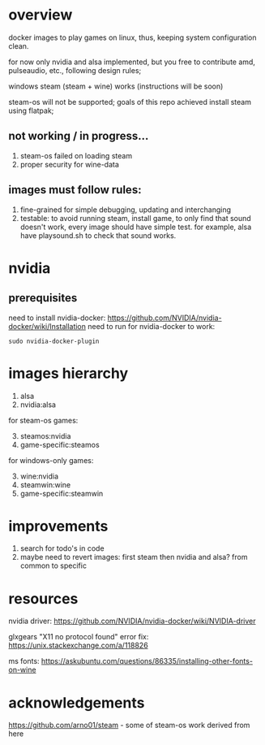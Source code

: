# overview
docker images to play games on linux, thus, keeping system configuration clean.

for now only nvidia and alsa implemented, but you free to contribute amd, pulseaudio, etc., following design rules;

windows steam (steam + wine) works (instructions will be soon)

steam-os will not be supported; goals of this repo achieved install steam using flatpak;

## not working / in progress...
1. steam-os failed on loading steam
2. proper security for wine-data

## images must follow rules:
1. fine-grained for simple debugging, updating and interchanging
2. testable: 
to avoid running steam, install game, to only find that sound doesn't work, 
every image should have simple test. for example, alsa have playsound.sh to check that sound works.

# nvidia
## prerequisites
need to install nvidia-docker: https://github.com/NVIDIA/nvidia-docker/wiki/Installation
need to run for nvidia-docker to work:
```
sudo nvidia-docker-plugin
```

# images hierarchy
1. alsa
2. nvidia:alsa

for steam-os games:

3. steamos:nvidia
4. game-specific:steamos

for windows-only games:

3. wine:nvidia
4. steamwin:wine
5. game-specific:steamwin

# improvements
1. search for todo's in code
2. maybe need to revert images: first steam then nvidia and alsa? from common to specific

# resources
nvidia driver: https://github.com/NVIDIA/nvidia-docker/wiki/NVIDIA-driver

glxgears "X11 no protocol found" error fix: https://unix.stackexchange.com/a/118826

ms fonts: https://askubuntu.com/questions/86335/installing-other-fonts-on-wine

# acknowledgements
https://github.com/arno01/steam - some of steam-os work derived from here
